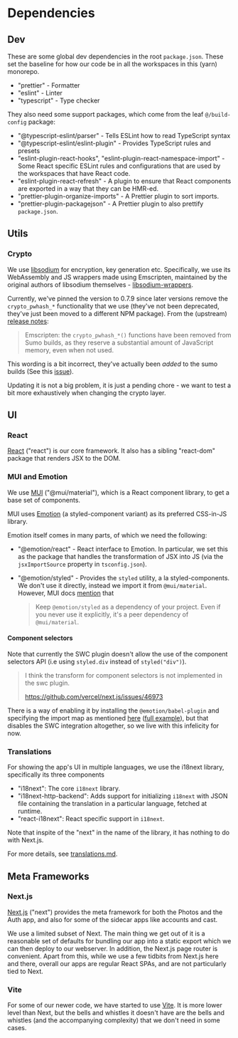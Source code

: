 # Dependencies

## Dev

These are some global dev dependencies in the root `package.json`. These set the
baseline for how our code be in all the workspaces in this (yarn) monorepo.

-   "prettier" - Formatter
-   "eslint" - Linter
-   "typescript" - Type checker

They also need some support packages, which come from the leaf `@/build-config`
package:

-   "@typescript-eslint/parser" - Tells ESLint how to read TypeScript syntax
-   "@typescript-eslint/eslint-plugin" - Provides TypeScript rules and presets
-   "eslint-plugin-react-hooks", "eslint-plugin-react-namespace-import" - Some
    React specific ESLint rules and configurations that are used by the
    workspaces that have React code.
-   "eslint-plugin-react-refresh" - A plugin to ensure that React components are
    exported in a way that they can be HMR-ed.
-   "prettier-plugin-organize-imports" - A Prettier plugin to sort imports.
-   "prettier-plugin-packagejson" - A Prettier plugin to also prettify
    `package.json`.

## Utils

### Crypto

We use [libsodium](https://libsodium.gitbook.io/doc/) for encryption, key
generation etc. Specifically, we use its WebAssembly and JS wrappers made using
Emscripten, maintained by the original authors of libsodium themselves -
[libsodium-wrappers](https://github.com/jedisct1/libsodium.js).

Currently, we've pinned the version to 0.7.9 since later versions remove the
`crypto_pwhash_*` functionality that we use (they've not been deprecated,
they've just been moved to a different NPM package). From the (upstream)
[release notes](https://github.com/jedisct1/libsodium/releases/tag/1.0.19-RELEASE):

> Emscripten: the `crypto_pwhash_*()` functions have been removed from Sumo
> builds, as they reserve a substantial amount of JavaScript memory, even when
> not used.

This wording is a bit incorrect, they've actually been _added_ to the sumo
builds (See this [issue](https://github.com/jedisct1/libsodium.js/issues/326)).

Updating it is not a big problem, it is just a pending chore - we want to test a
bit more exhaustively when changing the crypto layer.

## UI

### React

[React](https://react.dev) ("react") is our core framework. It also has a
sibling "react-dom" package that renders JSX to the DOM.

### MUI and Emotion

We use [MUI](https://mui.com) ("@mui/material"), which is a React component
library, to get a base set of components.

MUI uses [Emotion](https://emotion.sh/) (a styled-component variant) as its
preferred CSS-in-JS library.

Emotion itself comes in many parts, of which we need the following:

-   "@emotion/react" - React interface to Emotion. In particular, we set this as
    the package that handles the transformation of JSX into JS (via the
    `jsxImportSource` property in `tsconfig.json`).

-   "@emotion/styled" - Provides the `styled` utility, a la styled-components.
    We don't use it directly, instead we import it from `@mui/material`.
    However, MUI docs
    [mention](https://mui.com/material-ui/integrations/interoperability/#styled-components)
    that

    > Keep `@emotion/styled` as a dependency of your project. Even if you never
    > use it explicitly, it's a peer dependency of `@mui/material`.

#### Component selectors

Note that currently the SWC plugin doesn't allow the use of the component
selectors API (i.e using `styled.div` instead of `styled("div")`).

> I think the transform for component selectors is not implemented in the swc
> plugin.
>
> https://github.com/vercel/next.js/issues/46973

There is a way of enabling it by installing the `@emotion/babel-plugin` and
specifying the import map as mentioned
[here](https://mui.com/system/styled/#how-to-use-components-selector-api)
([full example](https://github.com/mui/material-ui/issues/27380#issuecomment-928973157)),
but that disables the SWC integration altogether, so we live with this
infelicity for now.

### Translations

For showing the app's UI in multiple languages, we use the i18next library,
specifically its three components

-   "i18next": The core `i18next` library.
-   "i18next-http-backend": Adds support for initializing `i18next` with JSON
    file containing the translation in a particular language, fetched at
    runtime.
-   "react-i18next": React specific support in `i18next`.

Note that inspite of the "next" in the name of the library, it has nothing to do
with Next.js.

For more details, see [translations.md](translations.md).

## Meta Frameworks

### Next.js

[Next.js](https://nextjs.org) ("next") provides the meta framework for both the
Photos and the Auth app, and also for some of the sidecar apps like accounts and
cast.

We use a limited subset of Next. The main thing we get out of it is a reasonable
set of defaults for bundling our app into a static export which we can then
deploy to our webserver. In addition, the Next.js page router is convenient.
Apart from this, while we use a few tidbits from Next.js here and there, overall
our apps are regular React SPAs, and are not particularly tied to Next.

### Vite

For some of our newer code, we have started to use [Vite](https://vitejs.dev).
It is more lower level than Next, but the bells and whistles it doesn't have are
the bells and whistles (and the accompanying complexity) that we don't need in
some cases.
